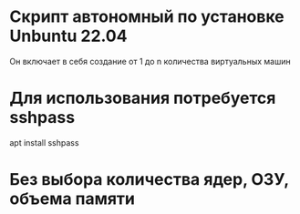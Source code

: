 # Скрипт автономный по установке Unbuntu 22.04
Он включает в себя создание от 1 до n количества виртуальных машин
# Для использования потребуется sshpass
apt install sshpass
# Без выбора количества ядер, ОЗУ, объема памяти
